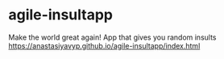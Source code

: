 # agile-insultapp
Make the world great again! App that gives you random insults
https://anastasiyavyp.github.io/agile-insultapp/index.html
